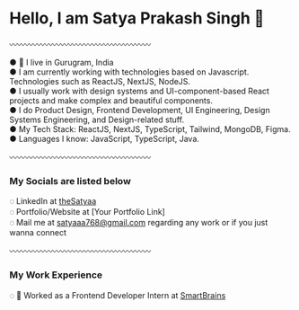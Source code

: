 # Hello, I am Satya Prakash Singh 👋

〰️〰️〰️〰️〰️〰️〰️〰️〰️〰️〰️〰️〰️〰️〰️〰️〰️〰️

● 📍 I live in Gurugram, India  
● I am currently working with technologies based on Javascript. Technologies such as ReactJS, NextJS, NodeJS.  
● I usually work with design systems and UI-component-based React projects and make complex and beautiful components.  
● I do Product Design, Frontend Development, UI Engineering, Design Systems Engineering, and Design-related stuff.  
● My Tech Stack: ReactJS, NextJS, TypeScript, Tailwind, MongoDB, Figma.  
● Languages I know: JavaScript, TypeScript, Java.

〰️〰️〰️〰️〰️〰️〰️〰️〰️〰️〰️〰️〰️〰️〰️〰️〰️〰️

### My Socials are listed below  
◌  LinkedIn at [theSatyaa](https://www.linkedin.com/in/satya-prakash-41451328a/)  
◌ Portfolio/Website at  [Your Portfolio Link]  
◌ Mail me at [satyaaa768@gmail.com](mailto:satyaaa768@gmail.com) regarding any work or if you just wanna connect

〰️〰️〰️〰️〰️〰️〰️〰️〰️〰️〰️〰️〰️〰️〰️〰️〰️〰️

### My Work Experience  
◌ 🔴 Worked as a Frontend Developer Intern at [SmartBrains](https://www.smartbrains.com)


